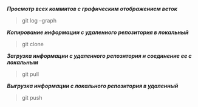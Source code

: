 ***Просмотр всех коммитов с графическим отображением веток***
>git log –graph

***Копирование информации с удаленного репозитория в локальный***
>git clone

***Загрузка информации с удаленного репозитория и соединение ее с локальным***
>git pull

***Выгрузка информации с локального репозитория в удаленный***
>git push
